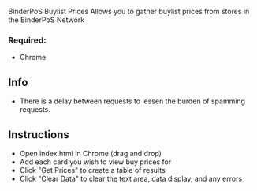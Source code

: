 BinderPoS Buylist Prices
Allows you to gather buylist prices from stores in the BinderPoS Network

### Required:
* Chrome

## Info
* There is a delay between requests to lessen the burden of spamming requests.

## Instructions
* Open index.html in Chrome (drag and drop)
* Add each card you wish to view buy prices for
* Click "Get Prices" to create a table of results
* Click "Clear Data" to clear the text area, data display, and any errors
